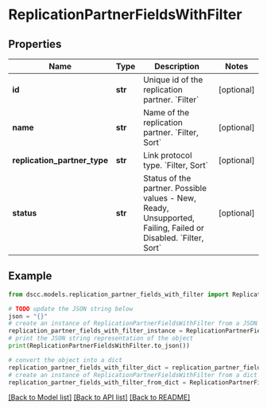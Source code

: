 # ReplicationPartnerFieldsWithFilter


## Properties

Name | Type | Description | Notes
------------ | ------------- | ------------- | -------------
**id** | **str** | Unique id of the replication partner. &#x60;Filter&#x60; | [optional] 
**name** | **str** | Name of the replication partner. &#x60;Filter, Sort&#x60; | [optional] 
**replication_partner_type** | **str** | Link protocol type. &#x60;Filter, Sort&#x60; | [optional] 
**status** | **str** | Status of the partner. Possible values - New, Ready, Unsupported, Failing, Failed or Disabled. &#x60;Filter, Sort&#x60; | [optional] 

## Example

```python
from dscc.models.replication_partner_fields_with_filter import ReplicationPartnerFieldsWithFilter

# TODO update the JSON string below
json = "{}"
# create an instance of ReplicationPartnerFieldsWithFilter from a JSON string
replication_partner_fields_with_filter_instance = ReplicationPartnerFieldsWithFilter.from_json(json)
# print the JSON string representation of the object
print(ReplicationPartnerFieldsWithFilter.to_json())

# convert the object into a dict
replication_partner_fields_with_filter_dict = replication_partner_fields_with_filter_instance.to_dict()
# create an instance of ReplicationPartnerFieldsWithFilter from a dict
replication_partner_fields_with_filter_from_dict = ReplicationPartnerFieldsWithFilter.from_dict(replication_partner_fields_with_filter_dict)
```
[[Back to Model list]](../README.md#documentation-for-models) [[Back to API list]](../README.md#documentation-for-api-endpoints) [[Back to README]](../README.md)


